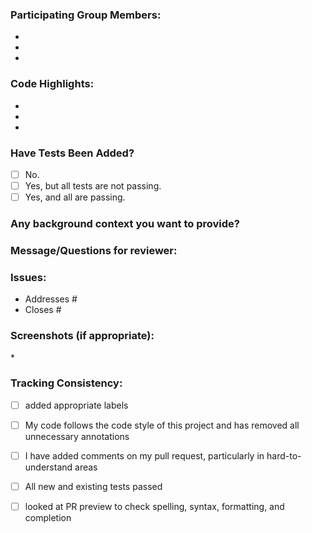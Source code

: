 ### Participating Group Members:

- <name>
- <name>
- <name>

### Code Highlights:

- <notes>
- <notes>
- <notes>

### Have Tests Been Added?

- [ ] No.
- [ ] Yes, but all tests are not passing.
- [ ] Yes, and all are passing.

### Any background context you want to provide?

### Message/Questions for reviewer:

### Issues:

- Addresses #
- Closes #

### Screenshots (if appropriate):

\*

### Tracking Consistency:

- [ ] added appropriate labels
- [ ] My code follows the code style of this project and has removed all unnecessary annotations
- [ ] I have added comments on my pull request, particularly in hard-to-understand areas
- [ ] All new and existing tests passed

- [ ] looked at PR preview to check spelling, syntax, formatting, and completion
